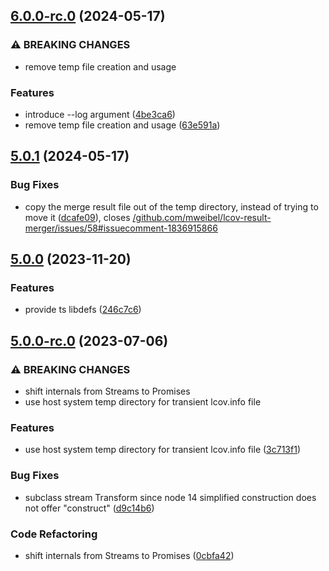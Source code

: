 

## [6.0.0-rc.0](https://github.com/mweibel/lcov-result-merger/compare/v5.0.1...v6.0.0-rc.0) (2024-05-17)


### ⚠ BREAKING CHANGES

* remove temp file creation and usage

### Features

* introduce --log argument ([4be3ca6](https://github.com/mweibel/lcov-result-merger/commit/4be3ca6ca11b7d6b99271c543db7fefccfc3d0e4))
* remove temp file creation and usage ([63e591a](https://github.com/mweibel/lcov-result-merger/commit/63e591af4b3bfbfc765793454b2802097a76885c))

## [5.0.1](https://github.com/mweibel/lcov-result-merger/compare/v5.0.0...v5.0.1) (2024-05-17)


### Bug Fixes

* copy the merge result file out of the temp directory, instead of trying to move it ([dcafe09](https://github.com/mweibel/lcov-result-merger/commit/dcafe09dd0ba805dd248c25c58b2eb0db8158ac9)), closes [/github.com/mweibel/lcov-result-merger/issues/58#issuecomment-1836915866](https://github.com/mweibel//github.com/mweibel/lcov-result-merger/issues/58/issues/issuecomment-1836915866)

## [5.0.0](https://github.com/mweibel/lcov-result-merger/compare/v5.0.0-rc.0...v5.0.0) (2023-11-20)


### Features

* provide ts libdefs ([246c7c6](https://github.com/mweibel/lcov-result-merger/commit/246c7c699b3102437691c5fff2805b01b663835c))

## [5.0.0-rc.0](https://github.com/mweibel/lcov-result-merger/compare/v4.1.0...v5.0.0-rc.0) (2023-07-06)


### ⚠ BREAKING CHANGES

* shift internals from Streams to Promises
* use host system temp directory for transient lcov.info file

### Features

* use host system temp directory for transient lcov.info file ([3c713f1](https://github.com/mweibel/lcov-result-merger/commit/3c713f1be01f6c080cc2c0db7b75ea21eb4e0253))


### Bug Fixes

* subclass stream Transform since node 14 simplified construction does not offer "construct" ([d9c14b6](https://github.com/mweibel/lcov-result-merger/commit/d9c14b6dc5f043499e4f8669a754e6877ebd27df))


### Code Refactoring

* shift internals from Streams to Promises ([0cbfa42](https://github.com/mweibel/lcov-result-merger/commit/0cbfa42cf860a9a7138d9b1febc20ee1c1c67651))